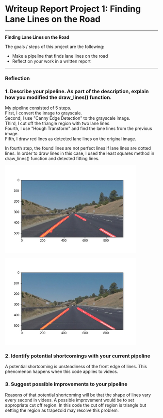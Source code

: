 # **Writeup Report Project 1: Finding Lane Lines on the Road**

---

**Finding Lane Lines on the Road**

The goals / steps of this project are the following:
* Make a pipeline that finds lane lines on the road
* Reflect on your work in a written report


[//]: # (Image References)

[image1]: ./images/solidWhiteCurve_out.jpg "Output image"
[image2]: ./images/solidWhiteCurve_out_imp.jpg "Output image improved"

---

### Reflection

### 1. Describe your pipeline. As part of the description, explain how you modified the draw_lines() function.

My pipeline consisted of 5 steps.  
  First, I convert the image to grayscale.  
  Second, I use "Canny Edge Detection" to the grayscale image.  
  Third, I cut off the triangle region with two lane lines.  
  Fourth, I use "Hough Transform" and find the lane lines from the previous image.  
  Fifth, I draw red lines as detected lane lines on the original image.  

In fourth step, the found lines are not perfect lines if lane lines are dotted lines. In order to draw lines in this case, I used the least squares method in draw_lines() function and detected fitting lines.

![image1]

![image2]


### 2. Identify potential shortcomings with your current pipeline

A potential shortcoming is unsteadiness of the front edge of lines.
This phenomenon happens when this code applies to videos.

### 3. Suggest possible improvements to your pipeline

Reasons of that potential shortcoming will be that the shape of lines vary every second in videos.
A possible improvement would be to set appropriate cut off region. In this code the cut off region is triangle but setting the region as trapezoid may resolve this problem.
